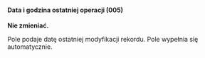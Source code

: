 #### **Data i godzina ostatniej operacji (005)**

**Nie zmieniać.**

Pole podaje datę ostatniej modyfikacji rekordu. Pole wypełnia się automatycznie.